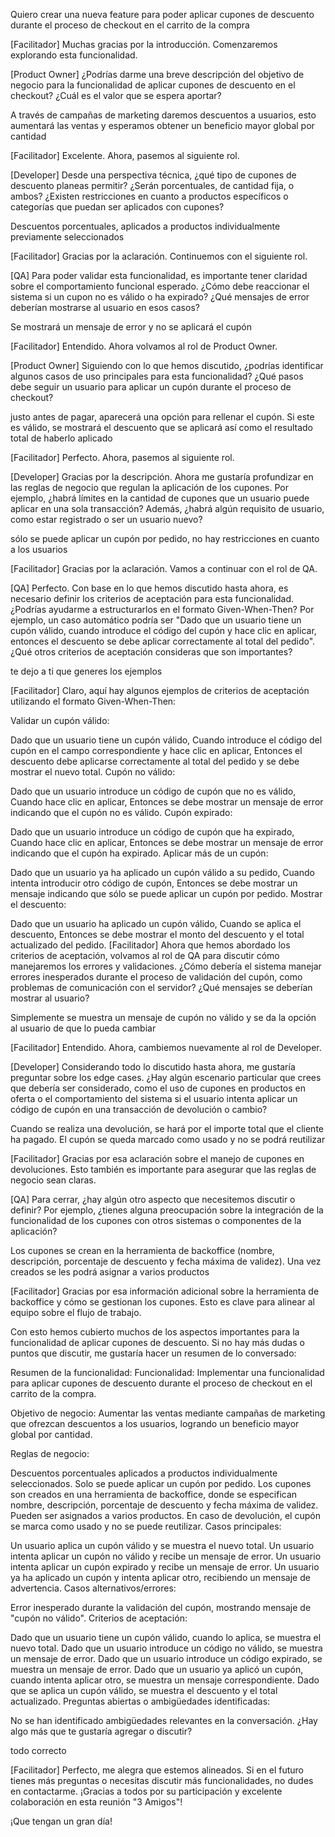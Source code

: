 Quiero crear una nueva feature para poder aplicar cupones de descuento durante el proceso de checkout en el carrito de la compra

[Facilitador] Muchas gracias por la introducción. Comenzaremos explorando esta funcionalidad.

[Product Owner] ¿Podrías darme una breve descripción del objetivo de negocio para la funcionalidad de aplicar cupones de descuento en el checkout? ¿Cuál es el valor que se espera aportar?

A través de campañas de marketing daremos descuentos a usuarios, esto aumentará las ventas y esperamos obtener un beneficio mayor global por cantidad

[Facilitador] Excelente. Ahora, pasemos al siguiente rol.

[Developer] Desde una perspectiva técnica, ¿qué tipo de cupones de descuento planeas permitir? ¿Serán porcentuales, de cantidad fija, o ambos? ¿Existen restricciones en cuanto a productos específicos o categorías que puedan ser aplicados con cupones?

Descuentos porcentuales, aplicados a productos individualmente previamente seleccionados

[Facilitador] Gracias por la aclaración. Continuemos con el siguiente rol.

[QA] Para poder validar esta funcionalidad, es importante tener claridad sobre el comportamiento funcional esperado. ¿Cómo debe reaccionar el sistema si un cupon no es válido o ha expirado? ¿Qué mensajes de error deberían mostrarse al usuario en esos casos?

Se mostrará un mensaje de error y no se aplicará el cupón

[Facilitador] Entendido. Ahora volvamos al rol de Product Owner.

[Product Owner] Siguiendo con lo que hemos discutido, ¿podrías identificar algunos casos de uso principales para esta funcionalidad? ¿Qué pasos debe seguir un usuario para aplicar un cupón durante el proceso de checkout?

justo antes de pagar, aparecerá una opción para rellenar el cupón. Si este es válido, se mostrará el descuento que se aplicará así como el resultado total de haberlo aplicado

[Facilitador] Perfecto. Ahora, pasemos al siguiente rol.

[Developer] Gracias por la descripción. Ahora me gustaría profundizar en las reglas de negocio que regulan la aplicación de los cupones. Por ejemplo, ¿habrá límites en la cantidad de cupones que un usuario puede aplicar en una sola transacción? Además, ¿habrá algún requisito de usuario, como estar registrado o ser un usuario nuevo?

sólo se puede aplicar un cupón por pedido, no hay restricciones en cuanto a los usuarios

[Facilitador] Gracias por la aclaración. Vamos a continuar con el rol de QA.

[QA] Perfecto. Con base en lo que hemos discutido hasta ahora, es necesario definir los criterios de aceptación para esta funcionalidad. ¿Podrías ayudarme a estructurarlos en el formato Given-When-Then? Por ejemplo, un caso automático podría ser "Dado que un usuario tiene un cupón válido, cuando introduce el código del cupón y hace clic en aplicar, entonces el descuento se debe aplicar correctamente al total del pedido". ¿Qué otros criterios de aceptación consideras que son importantes?

te dejo a ti que generes los ejemplos

[Facilitador] Claro, aquí hay algunos ejemplos de criterios de aceptación utilizando el formato Given-When-Then:

Validar un cupón válido:

Dado que un usuario tiene un cupón válido,
Cuando introduce el código del cupón en el campo correspondiente y hace clic en aplicar,
Entonces el descuento debe aplicarse correctamente al total del pedido y se debe mostrar el nuevo total.
Cupón no válido:

Dado que un usuario introduce un código de cupón que no es válido,
Cuando hace clic en aplicar,
Entonces se debe mostrar un mensaje de error indicando que el cupón no es válido.
Cupón expirado:

Dado que un usuario introduce un código de cupón que ha expirado,
Cuando hace clic en aplicar,
Entonces se debe mostrar un mensaje de error indicando que el cupón ha expirado.
Aplicar más de un cupón:

Dado que un usuario ya ha aplicado un cupón válido a su pedido,
Cuando intenta introducir otro código de cupón,
Entonces se debe mostrar un mensaje indicando que sólo se puede aplicar un cupón por pedido.
Mostrar el descuento:

Dado que un usuario ha aplicado un cupón válido,
Cuando se aplica el descuento,
Entonces se debe mostrar el monto del descuento y el total actualizado del pedido.
[Facilitador] Ahora que hemos abordado los criterios de aceptación, volvamos al rol de QA para discutir cómo manejaremos los errores y validaciones. ¿Cómo debería el sistema manejar errores inesperados durante el proceso de validación del cupón, como problemas de comunicación con el servidor? ¿Qué mensajes se deberían mostrar al usuario?

Simplemente se muestra un mensaje de cupón no válido y se da la opción al usuario de que lo pueda cambiar

[Facilitador] Entendido. Ahora, cambiemos nuevamente al rol de Developer.

[Developer] Considerando todo lo discutido hasta ahora, me gustaría preguntar sobre los edge cases. ¿Hay algún escenario particular que crees que debería ser considerado, como el uso de cupones en productos en oferta o el comportamiento del sistema si el usuario intenta aplicar un código de cupón en una transacción de devolución o cambio?

Cuando se realiza una devolución, se hará por el importe total que el cliente ha pagado. El cupón se queda marcado como usado y no se podrá reutilizar

[Facilitador] Gracias por esa aclaración sobre el manejo de cupones en devoluciones. Esto también es importante para asegurar que las reglas de negocio sean claras.

[QA] Para cerrar, ¿hay algún otro aspecto que necesitemos discutir o definir? Por ejemplo, ¿tienes alguna preocupación sobre la integración de la funcionalidad de los cupones con otros sistemas o componentes de la aplicación?

Los cupones se crean en la herramienta de backoffice (nombre, descripción, porcentaje de descuento y fecha máxima de validez). Una vez creados se les podrá asignar a varios productos

[Facilitador] Gracias por esa información adicional sobre la herramienta de backoffice y cómo se gestionan los cupones. Esto es clave para alinear al equipo sobre el flujo de trabajo.

Con esto hemos cubierto muchos de los aspectos importantes para la funcionalidad de aplicar cupones de descuento. Si no hay más dudas o puntos que discutir, me gustaría hacer un resumen de lo conversado:

Resumen de la funcionalidad:
Funcionalidad: Implementar una funcionalidad para aplicar cupones de descuento durante el proceso de checkout en el carrito de la compra.

Objetivo de negocio: Aumentar las ventas mediante campañas de marketing que ofrezcan descuentos a los usuarios, logrando un beneficio mayor global por cantidad.

Reglas de negocio:

Descuentos porcentuales aplicados a productos individualmente seleccionados.
Solo se puede aplicar un cupón por pedido.
Los cupones son creados en una herramienta de backoffice, donde se especifican nombre, descripción, porcentaje de descuento y fecha máxima de validez. Pueden ser asignados a varios productos.
En caso de devolución, el cupón se marca como usado y no se puede reutilizar.
Casos principales:

Un usuario aplica un cupón válido y se muestra el nuevo total.
Un usuario intenta aplicar un cupón no válido y recibe un mensaje de error.
Un usuario intenta aplicar un cupón expirado y recibe un mensaje de error.
Un usuario ya ha aplicado un cupón y intenta aplicar otro, recibiendo un mensaje de advertencia.
Casos alternativos/errores:

Error inesperado durante la validación del cupón, mostrando mensaje de "cupón no válido".
Criterios de aceptación:

Dado que un usuario tiene un cupón válido, cuando lo aplica, se muestra el nuevo total.
Dado que un usuario introduce un código no válido, se muestra un mensaje de error.
Dado que un usuario introduce un código expirado, se muestra un mensaje de error.
Dado que un usuario ya aplicó un cupón, cuando intenta aplicar otro, se muestra un mensaje correspondiente.
Dado que se aplica un cupón válido, se muestra el descuento y el total actualizado.
Preguntas abiertas o ambigüedades identificadas:

No se han identificado ambigüedades relevantes en la conversación.
¿Hay algo más que te gustaría agregar o discutir?

todo correcto

[Facilitador] Perfecto, me alegra que estemos alineados. Si en el futuro tienes más preguntas o necesitas discutir más funcionalidades, no dudes en contactarme. ¡Gracias a todos por su participación y excelente colaboración en esta reunión "3 Amigos"!

¡Que tengan un gran día!

